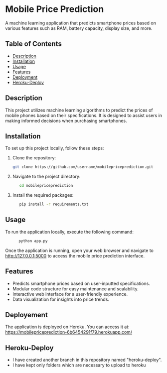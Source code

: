 # Mobile Price Prediction

A machine learning application that predicts smartphone prices based on various features such as RAM, battery capacity, display size, and more.

## Table of Contents
- [Description](#description)
- [Installation](#installation)
- [Usage](#usage)
- [Features](#features)
- [Deployment](#deployment)
- [Heroku-Deploy](#heroku-deploy)
  
## Description

This project utilizes machine learning algorithms to predict the prices of mobile phones based on their specifications. It is designed to assist users in making informed decisions when purchasing smartphones.

## Installation

To set up this project locally, follow these steps:

1. Clone the repository:
   ```bash
   git clone https://github.com/username/mobilepriceprediction.git
   ```
2. Navigate to the project directory:
    ```bash
       cd mobilepriceprediction
   ```
3. Install the required packages:
    ```bash
       pip install -r requirements.txt
   ```

## Usage
To run the application locally, execute the following command:
 ```bash
       python app.py
   ```
Once the application is running, open your web browser and navigate to http://127.0.0.1:5000 to access the mobile price prediction interface.

## Features
- Predicts smartphone prices based on user-inputted specifications.
- Modular code structure for easy maintenance and scalability.
- Interactive web interface for a user-friendly experience.
- Data visualization for insights into price trends.

## Deployement
The application is deployed on Heroku. You can access it at: https://mobilepriceprediction-6b6454291f79.herokuapp.com/

## Heroku-Deploy
- I have created another branch in this repository named "heroku-deploy".
- I have kept only folders which are necessary to upload to heroku


   
